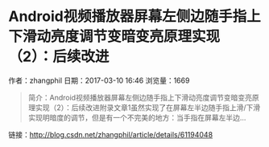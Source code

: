 # Android视频播放器屏幕左侧边随手指上下滑动亮度调节变暗变亮原理实现（2）：后续改进
作者：zhangphil
日期：2017-03-10 16:46
浏览量：1669
> 简介：﻿﻿Android视频播放器屏幕左侧边随手指上下滑动亮度调节变暗变亮原理实现（2）：后续改进附录文章1虽然实现了在屏幕左半边随手指上滑/下滑实现明暗度的调节，但是有一个不完美的地方：当手指在屏幕左半边...

 链接：http://blog.csdn.net/zhangphil/article/details/61194048
